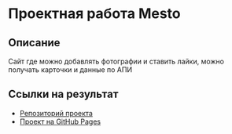 # Проектная работа Mesto

## Описание
Сайт где можно добавлять фотографии и ставить лайки, можно получать карточки и данные по АПИ

## Ссылки на результат
- [Репозиторий проекта](https://github.com/PashaTai/mesto-project-ff)
- [Проект на GitHub Pages](https://PashaTai.github.io/mesto-project-ff)
